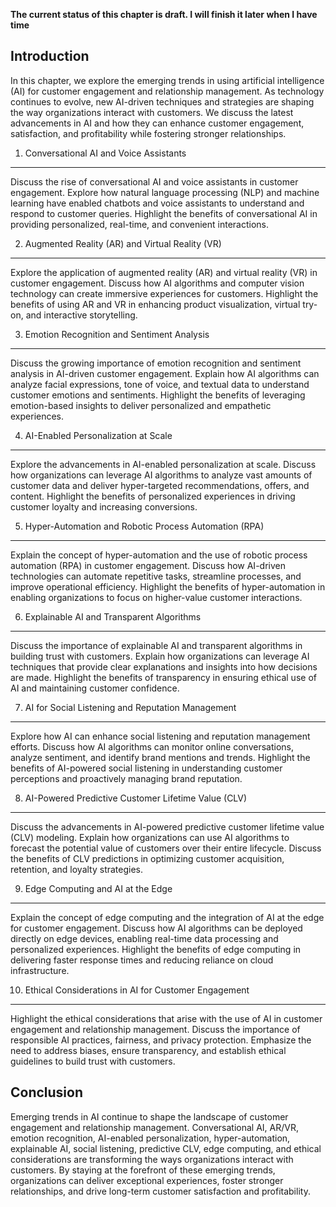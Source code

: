 **The current status of this chapter is draft. I will finish it later when I have time**

Introduction
------------

In this chapter, we explore the emerging trends in using artificial intelligence (AI) for customer engagement and relationship management. As technology continues to evolve, new AI-driven techniques and strategies are shaping the way organizations interact with customers. We discuss the latest advancements in AI and how they can enhance customer engagement, satisfaction, and profitability while fostering stronger relationships.

1. Conversational AI and Voice Assistants
-----------------------------------------

Discuss the rise of conversational AI and voice assistants in customer engagement. Explore how natural language processing (NLP) and machine learning have enabled chatbots and voice assistants to understand and respond to customer queries. Highlight the benefits of conversational AI in providing personalized, real-time, and convenient interactions.

2. Augmented Reality (AR) and Virtual Reality (VR)
--------------------------------------------------

Explore the application of augmented reality (AR) and virtual reality (VR) in customer engagement. Discuss how AI algorithms and computer vision technology can create immersive experiences for customers. Highlight the benefits of using AR and VR in enhancing product visualization, virtual try-on, and interactive storytelling.

3. Emotion Recognition and Sentiment Analysis
---------------------------------------------

Discuss the growing importance of emotion recognition and sentiment analysis in AI-driven customer engagement. Explain how AI algorithms can analyze facial expressions, tone of voice, and textual data to understand customer emotions and sentiments. Highlight the benefits of leveraging emotion-based insights to deliver personalized and empathetic experiences.

4. AI-Enabled Personalization at Scale
--------------------------------------

Explore the advancements in AI-enabled personalization at scale. Discuss how organizations can leverage AI algorithms to analyze vast amounts of customer data and deliver hyper-targeted recommendations, offers, and content. Highlight the benefits of personalized experiences in driving customer loyalty and increasing conversions.

5. Hyper-Automation and Robotic Process Automation (RPA)
--------------------------------------------------------

Explain the concept of hyper-automation and the use of robotic process automation (RPA) in customer engagement. Discuss how AI-driven technologies can automate repetitive tasks, streamline processes, and improve operational efficiency. Highlight the benefits of hyper-automation in enabling organizations to focus on higher-value customer interactions.

6. Explainable AI and Transparent Algorithms
--------------------------------------------

Discuss the importance of explainable AI and transparent algorithms in building trust with customers. Explain how organizations can leverage AI techniques that provide clear explanations and insights into how decisions are made. Highlight the benefits of transparency in ensuring ethical use of AI and maintaining customer confidence.

7. AI for Social Listening and Reputation Management
----------------------------------------------------

Explore how AI can enhance social listening and reputation management efforts. Discuss how AI algorithms can monitor online conversations, analyze sentiment, and identify brand mentions and trends. Highlight the benefits of AI-powered social listening in understanding customer perceptions and proactively managing brand reputation.

8. AI-Powered Predictive Customer Lifetime Value (CLV)
------------------------------------------------------

Discuss the advancements in AI-powered predictive customer lifetime value (CLV) modeling. Explain how organizations can use AI algorithms to forecast the potential value of customers over their entire lifecycle. Discuss the benefits of CLV predictions in optimizing customer acquisition, retention, and loyalty strategies.

9. Edge Computing and AI at the Edge
------------------------------------

Explain the concept of edge computing and the integration of AI at the edge for customer engagement. Discuss how AI algorithms can be deployed directly on edge devices, enabling real-time data processing and personalized experiences. Highlight the benefits of edge computing in delivering faster response times and reducing reliance on cloud infrastructure.

10. Ethical Considerations in AI for Customer Engagement
--------------------------------------------------------

Highlight the ethical considerations that arise with the use of AI in customer engagement and relationship management. Discuss the importance of responsible AI practices, fairness, and privacy protection. Emphasize the need to address biases, ensure transparency, and establish ethical guidelines to build trust with customers.

Conclusion
----------

Emerging trends in AI continue to shape the landscape of customer engagement and relationship management. Conversational AI, AR/VR, emotion recognition, AI-enabled personalization, hyper-automation, explainable AI, social listening, predictive CLV, edge computing, and ethical considerations are transforming the ways organizations interact with customers. By staying at the forefront of these emerging trends, organizations can deliver exceptional experiences, foster stronger relationships, and drive long-term customer satisfaction and profitability.
